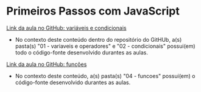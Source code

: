 # Primeiros Passos com JavaScript

[Link da aula no GitHub: variáveis e condicionais](https://github.com/digitalinnovationone/javascript-developer-m1)
 
* No contexto deste conteúdo dentro do repositório do GitHUb, a(s) pasta(s) "01 - variaveis e operadores" e "02 - condicionais" possui(em) todo o código-fonte desenvolvido durantes as aulas.

[Link da aula no GitHub: funções](https://github.com/digitalinnovationone/javascript-developer-m1*)

* No contexto deste conteúdo, a(s) pasta(s) "04 - funcoes" possui(em) o código-fonte desenvolvido durantes as aulas.
